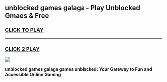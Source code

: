 
## unblocked games galaga - Play Unblocked Gmaes & Free
<h3>
<a href="https://premium.freeplayer.one?title=unblocked_games_galaga&ref=20F">CLICK TO PLAY</a></h3>
<hr>

<h3>
<a href="https://premium.freeplayer.one?title=unblocked_games_galaga&ref=20F">CLICK 2 PLAY</a>
  
</h3>

<a href="https://premium.freeplayer.one?title=unblocked_games_galaga&ref=20F/"><img src="https://clearcache.store/games.png"></a>


**unblocked games galaga games unblocked: Your Gateway to Fun and Accessible Online Gaming**
